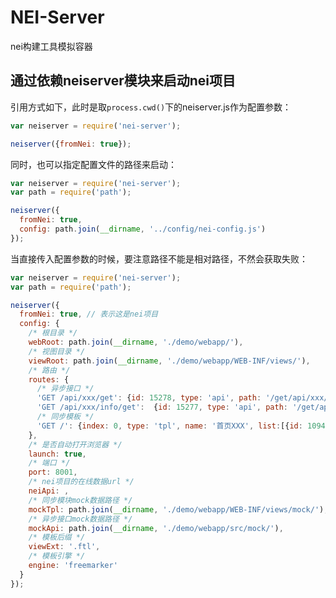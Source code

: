# NEI-Server

nei构建工具模拟容器

## 通过依赖neiserver模块来启动nei项目

引用方式如下，此时是取`process.cwd()`下的neiserver.js作为配置参数：

```javascript
var neiserver = require('nei-server');

neiserver({fromNei: true});
```

同时，也可以指定配置文件的路径来启动：

```javascript
var neiserver = require('nei-server');
var path = require('path');

neiserver({
  fromNei: true,
  config: path.join(__dirname, '../config/nei-config.js')
});
```

当直接传入配置参数的时候，要注意路径不能是相对路径，不然会获取失败：

```javascript
var neiserver = require('nei-server');
var path = require('path');

neiserver({
  fromNei: true, // 表示这是nei项目
  config: {
    /* 根目录 */
    webRoot: path.join(__dirname, './demo/webapp/'),
    /* 视图目录 */
    viewRoot: path.join(__dirname, './demo/webapp/WEB-INF/views/'),
    /* 路由 */
    routes: {
      /* 异步接口 */
      'GET /api/xxx/get': {id: 15278, type: 'api', path: '/get/api/xxx/get'},
      'GET /api/xxx/info/get':  {id: 15277, type: 'api', path: '/get/api/xxx/info/get'},
      /* 同步模板 */
      'GET /': {index: 0, type: 'tpl', name: '首页XXX', list:[{id: 10947, path: 'index'}]}
    },
    /* 是否自动打开浏览器 */
    launch: true,
    /* 端口 */
    port: 8001,
    /* nei项目的在线数据url */
    neiApi: ,
    /* 同步模块mock数据路径 */
    mockTpl: path.join(__dirname, './demo/webapp/WEB-INF/views/mock/'),
    /* 异步接口mock数据路径 */
    mockApi: path.join(__dirname, './demo/webapp/src/mock/'),
    /* 模板后缀 */
    viewExt: '.ftl',
    /* 模板引擎 */
    engine: 'freemarker'
  }
});
```
